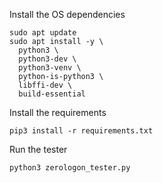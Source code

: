 Install the OS dependencies

```
sudo apt update
sudo apt install -y \
  python3 \
  python3-dev \
  python3-venv \
  python-is-python3 \
  libffi-dev \
  build-essential
```

Install the requirements

```
pip3 install -r requirements.txt
```

Run the tester

```
python3 zerologon_tester.py
```